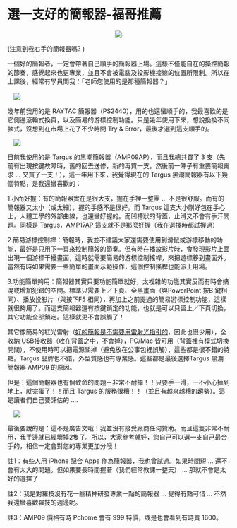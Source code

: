 # 選一支好的簡報器-福哥推薦 

<div style="clear: both; text-align: center;"><a href="http://2.bp.blogspot.com/-kdxqosfOBN8/VhYCtw54cDI/AAAAAAAAO0I/Zc0CCq4mSCs/s1600/image_thumb.png" style="margin-left: 1em; margin-right: 1em;"><img border="0" src="http://2.bp.blogspot.com/-kdxqosfOBN8/VhYCtw54cDI/AAAAAAAAO0I/Zc0CCq4mSCs/s1600/image_thumb.png"/></a></div>
<p>(注意到我右手的簡報器嗎? )</p>
<p>一個好的簡報者，一定會帶著自己順手的簡報器上場。這樣不僅能自在的操控簡報的節奏，感覺起來也更專業，並且不會被電腦及投影機接線的位置所限制。所以在上課後，經常有學員問我：「老師您使用的是那種簡報器？」<br/><a name="more"></a><br/><a href="http://3.bp.blogspot.com/-s9gRU5RSvdI/VhYCtx0eWJI/AAAAAAAAO0M/q0jgiLw7HxA/s1600/image_thumb_3.png" style="margin-left: 1em; margin-right: 1em; text-align: center;"><img border="0" src="http://3.bp.blogspot.com/-s9gRU5RSvdI/VhYCtx0eWJI/AAAAAAAAO0M/q0jgiLw7HxA/s1600/image_thumb_3.png"/></a></p>
<p>幾年前我用的是 RAYTAC 簡報器（PS2440），用的也還蠻順手的，我最喜歡的是它側邊滾輪式換頁，以及簡易的游標控制功能。只是幾年使用下來，想說換換不同款式，沒想到在市場上花了不少時間 Try &amp; Error，最後才選到這支順手的。</p>
<p> <a href="http://4.bp.blogspot.com/-JJO2t2HtsNo/VhYCt6OvXzI/AAAAAAAAO0Q/5lZZjDzO4g0/s1600/image_thumb_4.png" style="margin-left: 1em; margin-right: 1em; text-align: center;"><img border="0" src="http://4.bp.blogspot.com/-JJO2t2HtsNo/VhYCt6OvXzI/AAAAAAAAO0Q/5lZZjDzO4g0/s1600/image_thumb_4.png"/></a></p>
<p>目前我使用的是 Targus 的黑潮簡報器（AMP09AP），而且我總共買了 3 支（先前有出現按鍵故障時，舊的回去送修，新的再買一支。然後前一陣子有重要簡報需求 … 又買了一支！），這一年用下來，我覺得現在的 Targus 黑潮簡報器有以下幾個特點，是我還蠻喜歡的：</p>
<p>1.小而好握：有的簡報器實在是很大支，握在手裡一整團 … 不是很舒服。而有的簡報器又太小（或太細），握的手感不是很好。而 Targus 這支大小剛好包在手心上，人體工學的外部曲線，也還蠻好握的。而凹槽狀的背蓋，止滑又不會有手汗問題。同樣是 Targus，AMP17AP 這支就不是那麼好握（我在選擇時都試握過）</p>
<p>2.簡易游標控制桿：簡報時，我並不建議大家還需要使用到滑鼠或游標移動的功能，最好是只用下一頁來控制簡報的節奏。但有時在播放影片時，會發現影片上面出現一個游標干擾畫面，這時就需要簡易的游標控制搖桿，來把遊標移到畫面外。當然有時如果需要一些簡單的畫面示範操作，這個控制搖桿也能派上用場。</p>
<p>3.功能簡單夠用：簡報器其實只要功能簡單就好，太複雜的功能其實反而有時會搞混或增加犯錯的空間。標準只需要上／下頁、全黑畫面（與PowerPoint 按B 鍵相同）、播放投影片（與按下F5 相同），再加上之前提過的簡易游標控制功能，這樣就很夠用了。而這支簡報器還有按鍵鎖定的功能，也就是可以只留上／下頁切換，其它功能全部鎖定。這樣就更不會誤觸了！</p>
<p>其它像簡易的紅光雷射（<a href="http://www.afu.tw/index.php/2010-07-11-04-36-26/235-2011-05-25-04-18-11">好的簡報是不需要用雷射光指引的</a>，因此也很少用），全收納 USB接收器（收在背蓋之中，不會掉），PC/Mac 皆可用（背蓋裡有模式切換開關），不使用時可以把電源關掉（避免放在公事包裡誤觸），這些都是很不錯的特點。Targus 品牌也不錯，外型質感也有專業感。這些都是最後選擇Targus 黑潮簡報器 AMP09 的原因。</p>
<p>但是：這個簡報器也有個致命的問題－非常不耐摔！！只要手一滑，一不小心掉到地上，就完蛋了！！而且 Targus 的服務很糟！！（並且有越來越糟的趨勢）。這是讀者們自己要評估的 ….</p>
<p> <a href="http://3.bp.blogspot.com/-_L9vnI489Fw/VhYCvP8xkQI/AAAAAAAAO0g/YGN0vuToebY/s1600/image_thumb_5.png" style="margin-left: 1em; margin-right: 1em; text-align: center;"><img border="0" src="http://3.bp.blogspot.com/-_L9vnI489Fw/VhYCvP8xkQI/AAAAAAAAO0g/YGN0vuToebY/s1600/image_thumb_5.png"/></a></p>
<p>最後要說的是：這不是廣告文哦！我並沒有接受廠商任何贊助。而且這隻非常不耐用，我手邊就已經壞掉2隻了。所以，大家參考就好，您自己可以選一支自己最合手的，相信一定會對您的專業更加分哦！</p>
<p>註1：有些人用 iPhone 配合 Apps 作為簡報器，我也曾試過。如果時間短 … 還不會有太大的問題。但如果要長時間握著（我們經常教課一整天） … 那就不會是太好的選擇了</p>
<p>註2：我是對羅技沒有花一些精神研發專業一點的簡報器 … 覺得有點可惜 … 不然我還蠻喜歡羅技的週邊呢。</p>
<p>註3：AMP09 價格有時 Pchome 會有 999 特價，或是也會看到有時賣 1600。</p>